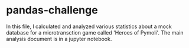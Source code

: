 # pandas-challenge

In this file, I calculated and analyzed various statistics about a mock database for a microtransction game called 'Heroes of Pymoli'. The main analysis document is in a jupyter notebook.
